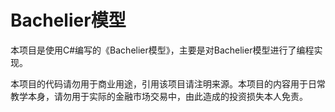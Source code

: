 # Bachelier模型

本项目是使用C#编写的《Bachelier模型》，主要是对Bachelier模型进行了编程实现。

本项目的代码请勿用于商业用途，引用该项目请注明来源。本项目的内容用于日常教学本身，请勿用于实际的金融市场交易中，由此造成的投资损失本人免责。


